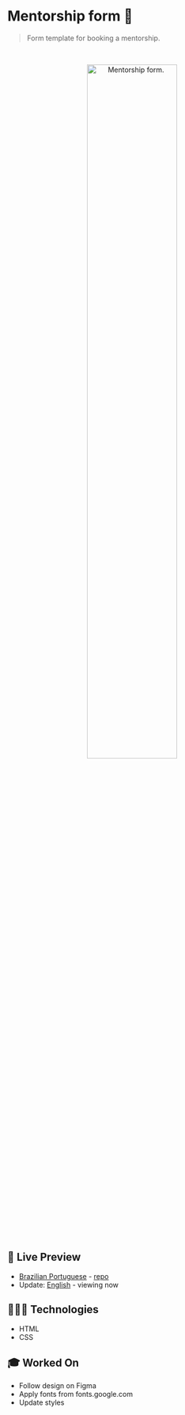 # Mentorship form 📝

> Form template for booking a mentorship.

<br>

<p align="center">
  <img alt="Mentorship form." src="https://drive.google.com/uc?id=1MMwZXe82E_aw9L05xafSSprcOFJRxpUw" width="60%" />
</p>

<br>

## 📝 Live Preview 

- [Brazilian Portuguese](https://diegommagno.com/github/rocketseat/explorer/stage-03/mentorship-form/pt-br/) - [repo](https://github.com/diegommagno/rocketseat/tree/main/explorer/stage-03/mentorship-form/pt-br)
- Update: [English](https://diegommagno.com/github/rocketseat/explorer/stage-03/create-your-event-form/en/) - viewing now


## 🧑🏻‍💻 Technologies

- HTML
- CSS

## 🎓 Worked On

- Follow design on Figma
- Apply fonts from fonts.google.com
- Update styles